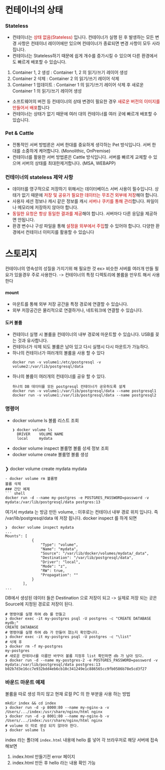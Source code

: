# 컨테이너의 상태
### Stateless
- 컨테이너는 <font color="#c00000">상태 없음(Stateless) </font>입니다. 컨테이너가 실행 된 후 발생하는 모든 변경 사항은 컨테이너 레이어에만 있으며 컨테이너가 종료되면 변경 사항이 모두 사라집니다.
- 컨테이너는 Stateless하기 때문에 쉽게 개수를 증가시킬 수 있으며 다른 환경에서도 빠르게 배포할 수 있습니다.
1. Container 1, 2 생성
   : Container 1, 2 의 읽기/쓰기 레이어 생성
2. Container 2 삭제
   : Container 2 의 읽기/쓰기 레이어 삭제
3. Container 1 업데이트
   : Container 1 의 읽기/쓰기 레이어 삭제 후 새로운 Container 1 의 읽기/쓰기 레이어 생성
- 소프트웨어의 버전 등 컨테이너의 상태 변경이 필요한 경우<font color="#c00000"> 새로운 버전의 이미지를 만들어서 배포</font>합니다
- 컨테이너는 상태가 없기 때문에 여러 대의 컨테이너를 여러 곳에 빠르개 배포할 수 있습니다.
### Pet & Cattle
- 전통적인 서버 방법론은 서버 한대를 중요하게 생각하는 Pet 방식입니다. 서버 한 대를 소중하게 케어합니다. (Monolithic, OnPremise)
- 컨테이너를 활용한 서버 방법론은 Cattle 방식입니다. 서버를 빠르게 교체할 수 있으며 서버의 상태를 최대한제거합니다. (MSA, WEBAPP)
### 컨테이너의 stateless 제약 사항
- 데이터를 영구적으로 저장하기 위해서는 데이터베이스 서버 사용이 필수입니다.
  상태가 없기 때문에 <font color="#c00000">저장 및 공유가 필요한 데이터는 무조건 외부에 저장</font>해야 합니다.
- 사용자 세션 정보나 캐시 같은 정보를 캐시 <font color="#c00000">서버나 쿠키를 통해 관리</font>합니다.
  파일이나 메모리에 저장하지 않아야 합니다.
- <font color="#c00000">동일한 요청은 항상 동일한 결과를 제공</font>해야 합니다.
  서버마다 다른 응답을 제공하면 안됩니다.
- 환경 변수나 구성 파일을 통해 <font color="#c00000">설정을 외부에서 주입</font>할 수 있어야 합니다. 
  다양한 환경에서 컨테이너 이미지를 활용할 수 있습니다
# 스토리지
컨테이너의 영속성의 성질을 가지기위 해 필요한 것 
ex> 비슷한 서버를 여러개 만들 필요가 있을경우 주로 사용한다.
-> 컨테이너의 특정 디렉토리에 볼륨을 만우트 해서 사용한다
#### mount
- 마운트를 통해 외부 저장 공간을 특정 경로에 연결할 수 있습니다.
- 외부 저장공간은 물리적으로 연결하거나, 네트워크에 연결할 수 있습니다.
#### 도커 볼륨
- 컨테이너 실행 시 볼륨을 컨테이너의 내부 경로에 마운트할 수 있습니다. USB를 꽂는 것과
  유사합니다.
- 컨테이너가 삭제 되도 볼륨은 남아 있고 다시 실행시 다시 마운트가 가능하다.
- 하나의 컨테이너가 여러개의 볼륨을 사용 할 수 있다
  ```
  docker run -v volume1:/etc/postgresql -v volume2:/var/lib/postgresql/data
  ```
- 하나의 볼륨이 여러개의 컨테이너를 공유 할 수 있다.
  ```
  하나의 DB 데이터를 모든 postgresql 컨테이너가 공유하도록 설계
  docker run -v volume1:/var/lib/postgresql/data --name postgresql1
  docker run -v volume1:/var/lib/postgresql/data --name postgresql2
  ```
### 명령어
- docker volume ls
  볼륨 리스트 조회
  ```shell
  ❯ docker volume ls
	DRIVER    VOLUME NAME
	local     mydata
  ```
- docker volume inspect 볼륨명
  볼륨 상세 정보 조회
- docker volume create 볼륨명
  볼륨 생성
    ```shell
❯ docker volume create mydata
mydata
  ```
- docker volume rm 볼륨명
  볼륨 삭제
### 간단 예제
``` shell
docker run -d --name my-postgres -e POSTGRES_PASSWORD=password -v mydata:/var/lib/postgresql/data postgres:13
```
여기서 mydata 는 방금 만든 volume, : 이후로는 컨테이너 내부 경로 위치 입니다.
즉 /var/lib/postgresql/data 에 저장 됩니다. 
docker inspect 를 하게 되면
```shell
❯  docker volume inspect mydata
...
Mounts": [
            {
                "Type": "volume",
                "Name": "mydata",
                "Source": "/var/lib/docker/volumes/mydata/_data",
                "Destination": "/var/lib/postgresql/data",
                "Driver": "local",
                "Mode": "z",
                "RW": true,
                "Propagation": ""
            }
        ],
...
```
DB에서 생성된 데이터 들은 Destination 으로 저장이 되고 -> 실제로 저장 되는 곳은 Source에 지정된 경로로 저장이 된다.
``` shell
# 명령어를 실행 하여 db 를 만들고
❯ docker exec -it my-postgres psql -U postgres -c "CREATE DATABASE mydb;"
CREATE DATABASE
# 명령어를 실행 하여 db 가 만들어 졌는지 확인합니다.
❯ docker exec -it my-postgres psql -U postgres -c "\list"
# 삭제 후
❯ docker rm -f my-postgres
my-postgres
# 새로운 컨테이너를 이름만 바꾸어 볼륨 지정후 list 확인하면 db 가 남아 있다.
❯ docker run -d --name my-postgres-2 -e POSTGRES_PASSWORD=password -v mydata:/var/lib/postgresql/data postgres:13
b02b7d3e16cc7e932bdd4eb6cb10c341249e1c886565cc9fb0586b78e5cd3f27
```

### 바운드 마운트 예제
볼륨을 따로 생성 하지 않고 현재 로컬 PC 의 한 부분을 사용 하는 방법
```shell
mkdir index && cd index
❯ docker run -d -p 8000:80 --name my-nginx-a -v /Users/.../index:/usr/share/nginx/html nginx
❯ docker run -d -p 8001:80 --name my-nginx-b -v /Users/.../index:/usr/share/nginx/html nginx
# volume 이 따로 생성 되지 않아야 한다.
❯ docker volume ls
```
index 라는 폴더에 ```index.html``` 내용에 hello 를 넣어 각 브라우저로 해당 서버에 접속 해보면
1. index.html 만들기전 error 페이지
2. index.html 만든 후 hello 라는 내용 확인 가능